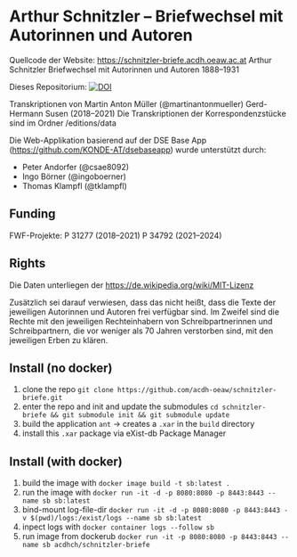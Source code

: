# Arthur Schnitzler – Briefwechsel mit Autorinnen und Autoren

Quellcode der Website:
https://schnitzler-briefe.acdh.oeaw.ac.at
Arthur Schnitzler
Briefwechsel mit Autorinnen und Autoren
1888–1931

Dieses Repositorium: [![DOI](https://zenodo.org/badge/DOI/10.5281/zenodo.5555918.svg)](https://doi.org/10.5281/zenodo.5555918)


Transkriptionen von
Martin Anton Müller (@martinantonmueller) 
Gerd-Hermann Susen (2018–2021)
Die Transkriptionen der Korrespondenzstücke sind im Ordner /editions/data

Die Web-Applikation basierend auf der DSE Base App (https://github.com/KONDE-AT/dsebaseapp) wurde unterstützt durch: 
* Peter Andorfer (@csae8092)
* Ingo Börner (@ingoboerner)
* Thomas Klampfl (@tklampfl)

## Funding

FWF-Projekte:
P 31277 (2018–2021)
P 34792 (2021–2024)

## Rights
Die Daten unterliegen der https://de.wikipedia.org/wiki/MIT-Lizenz

Zusätzlich sei darauf verwiesen, dass das nicht heißt, dass die Texte der jeweiligen Autorinnen und Autoren frei verfügbar sind. Im Zweifel sind die Rechte mit den jeweiligen Rechteinhabern von Schreibpartnerinnen und Schreibpartnern, die vor weniger als 70 Jahren verstorben sind, mit den jeweiligen Erben zu klären.


## Install (no docker)

1. clone the repo `git clone https://github.com/acdh-oeaw/schnitzler-briefe.git`
1. enter the repo and init and update the submodules `cd schnitzler-briefe && git submodule init && git submodule update`
1. build the application `ant` -> creates a `.xar` in the `build` directory
1. install this `.xar` package via eXist-db Package Manager

## Install (with docker)

1. build the image with `docker image build -t sb:latest .`
1. run the image with `docker run -it -d -p 8080:8080 -p 8443:8443 --name sb sb:latest`
1. bind-mount log-file-dir `docker run -it -d -p 8080:8080 -p 8443:8443 -v $(pwd)/logs:/exist/logs --name sb sb:latest`
1. inpect logs with `docker container logs --follow sb`
1. run image from dockerub `docker run -it -p 8080:8080 -p 8443:8443 --name sb acdhch/schnitzler-briefe`

